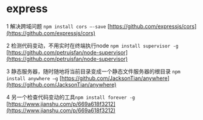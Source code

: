 # express

1 解决跨域问题 `npm install cors –-save`
[https://github.com/expressjs/cors](https://github.com/expressjs/cors)

2 检测代码变动，不用实时在终端执行node `npm install supervisor -g`
[https://github.com/petruisfan/node-supervisor](https://github.com/petruisfan/node-supervisor)

3 静态服务器，随时随地将当前目录变成一个静态文件服务器的根目录 `npm install anywhere –g`
[https://github.com/JacksonTian/anywhere](https://github.com/JacksonTian/anywhere)

4 另一个检查代码变动的工具`npm install forever -g`
[https://www.jianshu.com/p/669a618f3212](https://www.jianshu.com/p/669a618f3212)
